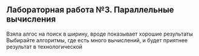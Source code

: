 ## Лабораторная работа №3. Параллельные вычисления

Взяла алгос на поиск в ширину, вроде показывает хорошие результаты
Выбирайте алгоритмы, где есть много вычислений, и будет приятнее результат в технологической